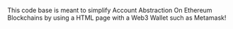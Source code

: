 This code base is meant to simplify Account Abstraction On Ethereum Blockchains by using a HTML page with a Web3 Wallet such as Metamask!
